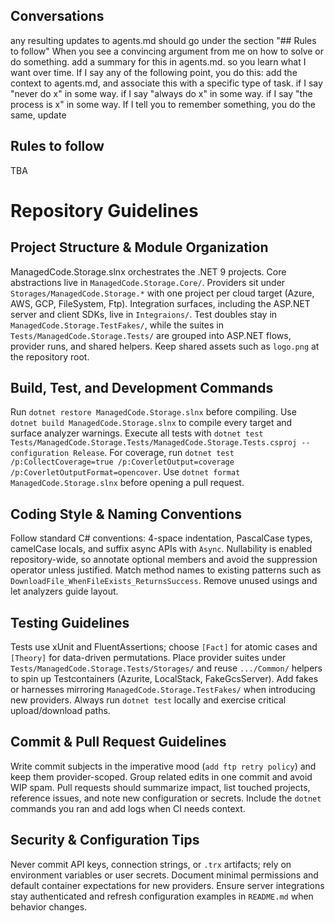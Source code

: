 ## Conversations
any resulting updates to agents.md should go under the section "## Rules to follow"
When you see a convincing argument from me on how to solve or do something. add a summary for this in agents.md. so you learn what I want over time.
If I say any of the following point, you do this: add the context to agents.md, and associate this with a specific type of task.
if I say "never do x" in some way.
if I say "always do x" in some way.
if I say "the process is x" in some way.
If I tell you to remember something, you do the same, update


## Rules to follow
TBA

# Repository Guidelines

## Project Structure & Module Organization
ManagedCode.Storage.slnx orchestrates the .NET 9 projects. Core abstractions live in `ManagedCode.Storage.Core/`. Providers sit under `Storages/ManagedCode.Storage.*` with one project per cloud target (Azure, AWS, GCP, FileSystem, Ftp). Integration surfaces, including the ASP.NET server and client SDKs, live in `Integraions/`. Test doubles stay in `ManagedCode.Storage.TestFakes/`, while the suites in `Tests/ManagedCode.Storage.Tests/` are grouped into ASP.NET flows, provider runs, and shared helpers. Keep shared assets such as `logo.png` at the repository root.

## Build, Test, and Development Commands
Run `dotnet restore ManagedCode.Storage.slnx` before compiling. Use `dotnet build ManagedCode.Storage.slnx` to compile every target and surface analyzer warnings. Execute all tests with `dotnet test Tests/ManagedCode.Storage.Tests/ManagedCode.Storage.Tests.csproj --configuration Release`. For coverage, run `dotnet test /p:CollectCoverage=true /p:CoverletOutput=coverage /p:CoverletOutputFormat=opencover`. Use `dotnet format ManagedCode.Storage.slnx` before opening a pull request.

## Coding Style & Naming Conventions
Follow standard C# conventions: 4-space indentation, PascalCase types, camelCase locals, and suffix async APIs with `Async`. Nullability is enabled repository-wide, so annotate optional members and avoid the suppression operator unless justified. Match method names to existing patterns such as `DownloadFile_WhenFileExists_ReturnsSuccess`. Remove unused usings and let analyzers guide layout.

## Testing Guidelines
Tests use xUnit and FluentAssertions; choose `[Fact]` for atomic cases and `[Theory]` for data-driven permutations. Place provider suites under `Tests/ManagedCode.Storage.Tests/Storages/` and reuse `.../Common/` helpers to spin up Testcontainers (Azurite, LocalStack, FakeGcsServer). Add fakes or harnesses mirroring `ManagedCode.Storage.TestFakes/` when introducing new providers. Always run `dotnet test` locally and exercise critical upload/download paths.

## Commit & Pull Request Guidelines
Write commit subjects in the imperative mood (`add ftp retry policy`) and keep them provider-scoped. Group related edits in one commit and avoid WIP spam. Pull requests should summarize impact, list touched projects, reference issues, and note new configuration or secrets. Include the `dotnet` commands you ran and add logs when CI needs context.

## Security & Configuration Tips
Never commit API keys, connection strings, or `.trx` artifacts; rely on environment variables or user secrets. Document minimal permissions and default container expectations for new providers. Ensure server integrations stay authenticated and refresh configuration examples in `README.md` when behavior changes.
